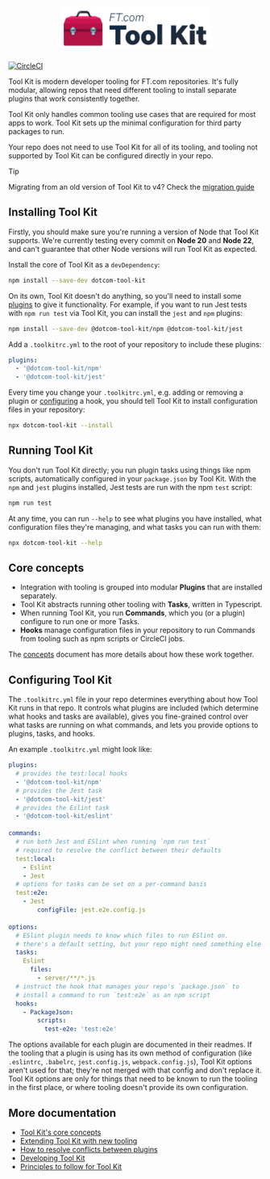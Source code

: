 <h1 align="center">
   <img alt="FT.com Tool Kit" src="etc/logo.svg" width="300">
</h1>

[![CircleCI](https://dl.circleci.com/status-badge/img/gh/Financial-Times/dotcom-tool-kit/tree/main.svg?style=svg&circle-token=CCIPRJ_HM19rNZuXH3Bt8gVMH2zCx_1c1f8cb1579d9709be93c842bdc5d53314e7308f)](https://dl.circleci.com/status-badge/redirect/gh/Financial-Times/dotcom-tool-kit/tree/main)

Tool Kit is modern developer tooling for FT.com repositories. It's fully modular, allowing repos that need different tooling to install separate plugins that work consistently together.

Tool Kit only handles common tooling use cases that are required for most apps to work. Tool Kit sets up the minimal configuration for third party packages to run.

Your repo does not need to use Tool Kit for all of its tooling, and tooling not supported by Tool Kit can be configured directly in your repo.

> [!TIP]
> Migrating from an old version of Tool Kit to v4? Check the [migration guide](./docs/migration-guides/v4.md)

## Installing Tool Kit

Firstly, you should make sure you're running a version of Node that Tool Kit supports. We're currently testing every commit on **Node 20** and **Node 22**, and can't guarantee that other Node versions will run Tool Kit as expected.

Install the core of Tool Kit as a `devDependency`:

```sh
npm install --save-dev dotcom-tool-kit
```

On its own, Tool Kit doesn't do anything, so you'll need to install some [plugins](./plugins) to give it functionality. For example, if you want to run Jest tests with `npm run test` via Tool Kit, you can install the `jest` and `npm` plugins:

```sh
npm install --save-dev @dotcom-tool-kit/npm @dotcom-tool-kit/jest
```

Add a `.toolkitrc.yml` to the root of your repository to include these plugins:

```yml
plugins:
  - '@dotcom-tool-kit/npm'
  - '@dotcom-tool-kit/jest'
```

Every time you change your `.toolkitrc.yml`, e.g. adding or removing a plugin or [configuring](#configuring-tool-kit) a hook, you should tell Tool Kit to install configuration files in your repository:

```sh
npx dotcom-tool-kit --install
```

## Running Tool Kit

You don't run Tool Kit directly; you run plugin tasks using things like npm scripts, automatically configured in your `package.json` by Tool Kit. With the `npm` and `jest` plugins installed, Jest tests are run with the npm `test` script:

```sh
npm run test
```

At any time, you can run `--help` to see what plugins you have installed, what configuration files they're managing, and what tasks you can run with them:

```sh
npx dotcom-tool-kit --help
```

## Core concepts

- Integration with tooling is grouped into modular **Plugins** that are installed separately.
- Tool Kit abstracts running other tooling with **Tasks**, written in Typescript.
- When running Tool Kit, you run **Commands**, which you (or a plugin) configure to run one or more Tasks.
- **Hooks** manage configuration files in your repository to run Commands from tooling such as npm scripts or CircleCI jobs.

The [concepts](./docs/concepts.md) document has more details about how these work together.

## Configuring Tool Kit

The `.toolkitrc.yml` file in your repo determines everything about how Tool Kit runs in that repo. It controls what plugins are included (which determine what hooks and tasks are available), gives you fine-grained control over what tasks are running on what commands, and lets you provide options to plugins, tasks, and hooks.

An example `.toolkitrc.yml` might look like:

```yml
plugins:
  # provides the test:local hooks
  - '@dotcom-tool-kit/npm'
  # provides the Jest task
  - '@dotcom-tool-kit/jest'
  # provides the Eslint task
  - '@dotcom-tool-kit/eslint'

commands:
  # run both Jest and ESlint when running `npm run test`
  # required to resolve the conflict between their defaults
  test:local:
    - Eslint
    - Jest
  # options for tasks can be set on a per-command basis
  test:e2e:
    - Jest
        configFile: jest.e2e.config.js

options:
  # ESlint plugin needs to know which files to run ESlint on.
  # there's a default setting, but your repo might need something else
  tasks:
    Eslint
      files:
        - server/**/*.js
  # instruct the hook that manages your repo's `package.json` to
  # install a command to run `test:e2e` as an npm script
  hooks:
    - PackageJson:
        scripts:
          test-e2e: 'test:e2e'
```

The options available for each plugin are documented in their readmes. If the tooling that a plugin is using has its own method of configuration (like `.eslintrc`, `.babelrc`, `jest.config.js`, `webpack.config.js`), Tool Kit options aren't used for that; they're not merged with that config and don't replace it. Tool Kit options are only for things that need to be known to run the tooling in the first place, or where tooling doesn't provide its own configuration.

## More documentation

- [Tool Kit's core concepts](./docs/concepts.md)
- [Extending Tool Kit with new tooling](./docs/extending-tool-kit.md)
- [How to resolve conflicts between plugins](./docs/resolving-plugin-conflicts.md)
- [Developing Tool Kit](./docs/developing-tool-kit.md)
- [Principles to follow for Tool Kit](./docs/tool-kit-principles.md)
